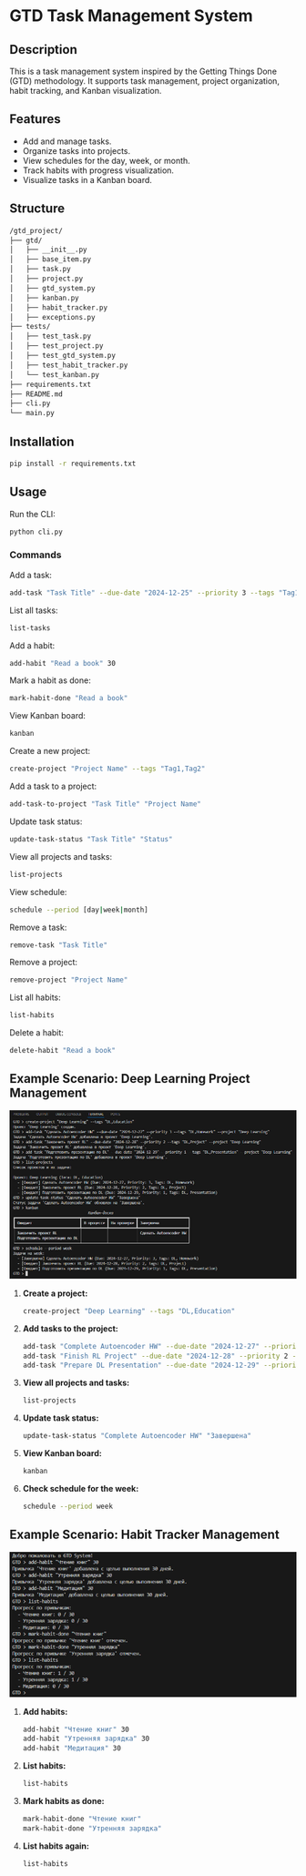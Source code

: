 # GTD Task Management System

## Description
This is a task management system inspired by the Getting Things Done (GTD) methodology. It supports task management, project organization, habit tracking, and Kanban visualization.

## Features
- Add and manage tasks.
- Organize tasks into projects.
- View schedules for the day, week, or month.
- Track habits with progress visualization.
- Visualize tasks in a Kanban board.

## Structure
```bash
/gtd_project/
├── gtd/
│   ├── __init__.py
│   ├── base_item.py
│   ├── task.py
│   ├── project.py
│   ├── gtd_system.py
│   ├── kanban.py
│   ├── habit_tracker.py
│   ├── exceptions.py
├── tests/
│   ├── test_task.py
│   ├── test_project.py
│   ├── test_gtd_system.py
│   ├── test_habit_tracker.py
│   └── test_kanban.py
├── requirements.txt
├── README.md
├── cli.py
└── main.py
```

## Installation
```bash
pip install -r requirements.txt
```

## Usage
Run the CLI:
```bash
python cli.py
```

### Commands
Add a task:
  ```bash
  add-task "Task Title" --due-date "2024-12-25" --priority 3 --tags "Tag1,Tag2" --project "Project Name"
  ```
List all tasks:
  ```bash
  list-tasks
  ```
Add a habit:
  ```bash
  add-habit "Read a book" 30
  ```
Mark a habit as done:
  ```bash
  mark-habit-done "Read a book"
  ```
View Kanban board:
  ```bash
  kanban
  ```
Create a new project:
  ```bash
  create-project "Project Name" --tags "Tag1,Tag2"
  ```
Add a task to a project:
  ```bash
  add-task-to-project "Task Title" "Project Name"
  ```
Update task status:
  ```bash
  update-task-status "Task Title" "Status"
  ```
View all projects and tasks:
  ```bash
  list-projects
  ```
View schedule:
  ```bash
  schedule --period [day|week|month]
  ```
Remove a task:
  ```bash
  remove-task "Task Title"
  ```
Remove a project:
  ```bash
  remove-project "Project Name"
  ```
List all habits:
  ```bash
  list-habits
  ```
Delete a habit:
  ```bash
  delete-habit "Read a book"
  ```


## Example Scenario: Deep Learning Project Management

![DL](gtd_tasks_DL.jpg)

1. **Create a project:**
   ```bash
   create-project "Deep Learning" --tags "DL,Education"
   ```

2. **Add tasks to the project:**
   ```bash
   add-task "Complete Autoencoder HW" --due-date "2024-12-27" --priority 3 --tags "DL,Homework" --project "Deep Learning"
   add-task "Finish RL Project" --due-date "2024-12-28" --priority 2 --tags "DL,Project" --project "Deep Learning"
   add-task "Prepare DL Presentation" --due-date "2024-12-29" --priority 1 --tags "DL,Presentation" --project "Deep Learning"
   ```

3. **View all projects and tasks:**
   ```bash
   list-projects
   ```

4. **Update task status:**
   ```bash
   update-task-status "Complete Autoencoder HW" "Завершена"
   ```

5. **View Kanban board:**
   ```bash
   kanban
   ```

6. **Check schedule for the week:**
   ```bash
   schedule --period week
   ```

## Example Scenario: Habit Tracker Management

![DL](gtd_habits.jpg)

1. **Add habits:**
   ```bash
   add-habit "Чтение книг" 30
   add-habit "Утренняя зарядка" 30
   add-habit "Медитация" 30
   ```

2. **List habits:**
   ```bash
   list-habits
   ```

3. **Mark habits as done:**
   ```bash
   mark-habit-done "Чтение книг"
   mark-habit-done "Утренняя зарядка"
   ```

4. **List habits again:**
   ```bash
   list-habits
   ```
